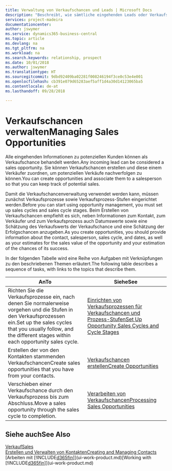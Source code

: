 ```yaml
---
title: Verwaltung von Verkaufschancen und Leads | Microsoft Docs
description: "Beschreibt, wie sämtliche eingehenden Leads oder Verkaufschancen in Business Central verwaltet werden und verknüpft die Verkaufschance mit einem Vertriebsmitarbeiter, um die potenziellen Verkäufe nachverfolgen zu können."
services: project-madeira
documentationcenter: 
author: jswymer
ms.service: dynamics365-business-central
ms.topic: article
ms.devlang: na
ms.tgt_pltfrm: na
ms.workload: na
ms.search.keywords: relationship, prospect
ms.date: 10/01/2018
ms.author: jswymer
ms.translationtype: HT
ms.sourcegitcommit: 9dbd92409ba02281f008246194f3ce0c53e4e001
ms.openlocfilehash: cb391e079d65283aef5aff1d4a30d14123065ba5
ms.contentlocale: de-at
ms.lasthandoff: 09/28/2018

---
```

# <a name="managing-sales-opportunities"></a><span data-ttu-id="38974-103">Verkaufschancen verwalten</span><span class="sxs-lookup"><span data-stu-id="38974-103">Managing Sales Opportunities</span></span>
<span data-ttu-id="38974-104">Alle eingehenden Informationen zu potenziellen Kunden können als Verkaufschance behandelt werden.</span><span class="sxs-lookup"><span data-stu-id="38974-104">Any incoming lead can be considered a sales opportunity.</span></span> <span data-ttu-id="38974-105">Sie können Verkaufschancen erstellen und diese einem Verkäufer zuordnen, um potenziellen Verkäufe nachverfolgen zu können.</span><span class="sxs-lookup"><span data-stu-id="38974-105">You can create opportunities and associate them to a salesperson so that you can keep track of potential sales.</span></span>

<span data-ttu-id="38974-106">Damit die Verkaufschancenverwaltung verwendet werden kann, müssen zunächst Verkaufsprozesse sowie Verkaufsprozess-Stufen eingerichtet werden.</span><span class="sxs-lookup"><span data-stu-id="38974-106">Before you can start using opportunity management, you must set up sales cycles and sales cycle stages.</span></span> <span data-ttu-id="38974-107">Beim Erstellen von Verkaufschancen empfiehlt es sich, neben Informationen zum Kontakt, zum Verkäufer und zum Verkaufsprozess auch Datumswerte sowie eine Schätzung des Verkaufswerts der Verkaufschance und eine Schätzung der Erfolgschancen anzugeben.</span><span class="sxs-lookup"><span data-stu-id="38974-107">As you create opportunities, you should provide information about the contact, salesperson, sales cycle, and dates, as well as your estimates for the sales value of the opportunity and your estimation of the chances of its success.</span></span>

<span data-ttu-id="38974-108">In der folgenden Tabelle wird eine Reihe von Aufgaben mit Verknüpfungen zu den beschriebenen Themen erläutert.</span><span class="sxs-lookup"><span data-stu-id="38974-108">The following table describes a sequence of tasks, with links to the topics that describe them.</span></span>

| <span data-ttu-id="38974-109">An</span><span class="sxs-lookup"><span data-stu-id="38974-109">To</span></span> | <span data-ttu-id="38974-110">Siehe</span><span class="sxs-lookup"><span data-stu-id="38974-110">See</span></span> |
| --- | --- |
| <span data-ttu-id="38974-111">Richten Sie die Verkaufsprozesse ein, nach denen Sie normalerweise vorgehen und die Stufen in den Verkaufsprozessen ein.</span><span class="sxs-lookup"><span data-stu-id="38974-111">Set up the sales cycles that you usually follow, and the different stages within each opportunity sales cycle.</span></span> |[<span data-ttu-id="38974-112">Einrichten von Verkaufsprozessen für Verkaufschancen und Prozess-Stufen</span><span class="sxs-lookup"><span data-stu-id="38974-112">Set Up Opportunity Sales Cycles and Cycle Stages</span></span>](marketing-how-setup-opportunity-sales-cycles-stages.md) |
| <span data-ttu-id="38974-113">Erstellen der von den Kontakten stammenden Verkaufschancen</span><span class="sxs-lookup"><span data-stu-id="38974-113">Create sales opportunities that you have from your contacts.</span></span> |[<span data-ttu-id="38974-114">Verkaufschancen erstellen</span><span class="sxs-lookup"><span data-stu-id="38974-114">Create Opportunities</span></span>](marketing-how-create-opportunities.md) |
| <span data-ttu-id="38974-115">Verschieben einer Verkaufschance durch den Verkaufsprozess bis zum Abschluss.</span><span class="sxs-lookup"><span data-stu-id="38974-115">Move a sales opportunity through the sales cycle to completion.</span></span> |[<span data-ttu-id="38974-116">Verarbeiten von Verkaufschancen</span><span class="sxs-lookup"><span data-stu-id="38974-116">Processing Sales Opportunities</span></span>](marketing-processing-sales-opportunities.md) |

## <a name="see-also"></a><span data-ttu-id="38974-117">Siehe auch</span><span class="sxs-lookup"><span data-stu-id="38974-117">See Also</span></span>
[<span data-ttu-id="38974-118">Verkauf</span><span class="sxs-lookup"><span data-stu-id="38974-118">Sales</span></span>](sales-manage-sales.md)  
[<span data-ttu-id="38974-119">Erstellen und Verwalten von Kontakten</span><span class="sxs-lookup"><span data-stu-id="38974-119">Creating and Managing Contacts</span></span>](marketing-contacts.md)  
<span data-ttu-id="38974-120">[Arbeiten mit [!INCLUDE[d365fin](includes/d365fin_md.md)]](ui-work-product.md)</span><span class="sxs-lookup"><span data-stu-id="38974-120">[Working with [!INCLUDE[d365fin](includes/d365fin_md.md)]](ui-work-product.md)</span></span>

